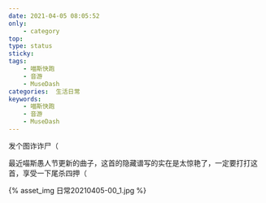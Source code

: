 ```yaml
---
date: 2021-04-05 08:05:52
only:
	- category
top:
type: status
sticky:
tags:
	- 喵斯快跑
	- 音游
	- MuseDash
categories:  生活日常
keywords:
	- 喵斯快跑
	- 音游
	- MuseDash
---
```


发个图诈诈尸（

最近喵斯愚人节更新的曲子，这首的隐藏谱写的实在是太惊艳了，一定要打打这首，享受一下尾杀四押（

{% asset_img 日常20210405-00_1.jpg %}